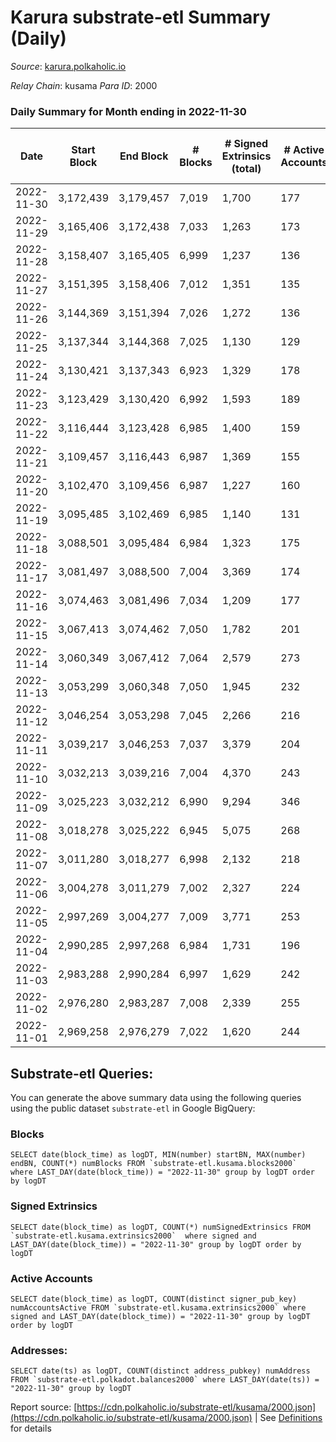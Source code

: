 # Karura substrate-etl Summary (Daily)

_Source_: [karura.polkaholic.io](https://karura.polkaholic.io)

*Relay Chain*: kusama
*Para ID*: 2000



### Daily Summary for Month ending in 2022-11-30


| Date | Start Block | End Block | # Blocks | # Signed Extrinsics (total) | # Active Accounts | # Passive | # New | # Addresses with Balances | # Events | # Transfers | # XCM Transfers In | # XCM Transfers Out |
| ---- | ----------- | --------- | -------- | --------------------------- | ----------------- | --------- | ----- | ------------------------- | -------- | ----------- | ------------------ | ------------------- |
| 2022-11-30 | 3,172,439 | 3,179,457 | 7,019  | 1,700 | 177 |  |  | 93,716 | 78,755 | 6,129 ($410,550.47) | 119 ($46,584.20) | 126 ($71,421.40) |
| 2022-11-29 | 3,165,406 | 3,172,438 | 7,033  | 1,263 | 173 |  |  | 93,682 | 74,174 | 5,448 ($243,563.81) | 88 ($27,312.43) | 110 ($43,663.32) |
| 2022-11-28 | 3,158,407 | 3,165,405 | 6,999  | 1,237 | 136 |  |  | 93,655 | 73,334 | 5,262 ($174,474.36) | 89 ($29,488.76) | 114 ($42,341.44) |
| 2022-11-27 | 3,151,395 | 3,158,406 | 7,012  | 1,351 | 135 |  |  | 93,641 | 74,418 | 5,411 ($226,937.34) | 100 ($36,701.56) | 84 ($36,319.41) |
| 2022-11-26 | 3,144,369 | 3,151,394 | 7,026  | 1,272 | 136 |  |  | 93,625 | 74,109 | 5,479 ($197,844.03) | 70 ($40,663.60) | 99 ($29,190.55) |
| 2022-11-25 | 3,137,344 | 3,144,368 | 7,025  | 1,130 | 129 |  |  | 93,608 | 72,154 | 5,162 ($322,240.21) | 50 ($15,131.35) | 69 ($57,970.66) |
| 2022-11-24 | 3,130,421 | 3,137,343 | 6,923  | 1,329 | 178 |  |  | 93,596 | 73,572 | 5,367 ($311,609.99) | 92 ($34,577.79) | 110 ($52,317.66) |
| 2022-11-23 | 3,123,429 | 3,130,420 | 6,992  | 1,593 | 189 |  |  | 93,566 | 76,486 | 5,863 ($292,573.85) | 54 ($19,247.87) | 65 ($25,553.15) |
| 2022-11-22 | 3,116,444 | 3,123,428 | 6,985  | 1,400 | 159 |  |  |  | 75,663 | 5,674 ($202,718.83) | 142 ($31,809.55) | 157 ($38,919.61) |
| 2022-11-21 | 3,109,457 | 3,116,443 | 6,987  | 1,369 | 155 |  |  | 93,518 | 74,482 | 5,537 ($328,204.70) | 72 ($24,427.69) | 78 ($18,172.88) |
| 2022-11-20 | 3,102,470 | 3,109,456 | 6,987  | 1,227 | 160 |  |  |  | 73,031 | 5,240 ($412,135.94) | 75 ($20,201.66) | 91 ($58,768.01) |
| 2022-11-19 | 3,095,485 | 3,102,469 | 6,985  | 1,140 | 131 |  |  |  | 71,656 | 5,028 ($164,820.75) | 67 ($16,153.10) | 63 ($17,221.49) |
| 2022-11-18 | 3,088,501 | 3,095,484 | 6,984  | 1,323 | 175 |  |  |  | 74,147 | 5,410 ($313,354.28) | 78 ($36,926.65) | 90 ($38,045.16) |
| 2022-11-17 | 3,081,497 | 3,088,500 | 7,004  | 3,369 | 174 |  |  |  | 85,437 | 5,448 ($495,709.08) | 75 ($19,257.68) | 95 ($217,489.68) |
| 2022-11-16 | 3,074,463 | 3,081,496 | 7,034  | 1,209 | 177 |  |  | 93,390 | 73,120 | 5,257 ($290,560.04) | 62 ($14,469.41) | 76 ($25,490.67) |
| 2022-11-15 | 3,067,413 | 3,074,462 | 7,050  | 1,782 | 201 |  |  |  | 78,528 | 5,949 ($415,421.59) | 108 ($38,195.71) | 139 ($60,926.33) |
| 2022-11-14 | 3,060,349 | 3,067,412 | 7,064  | 2,579 | 273 |  |  | 93,276 | 85,456 | 6,707 ($625,968.09) | 151 ($69,481.39) | 170 ($97,867.38) |
| 2022-11-13 | 3,053,299 | 3,060,348 | 7,050  | 1,945 | 232 |  |  | 93,169 | 79,575 | 6,083 ($448,449.80) | 106 ($49,260.58) | 113 ($75,257.09) |
| 2022-11-12 | 3,046,254 | 3,053,298 | 7,045  | 2,266 | 216 |  |  |  | 82,942 | 6,457 ($512,753.95) | 176 ($65,387.34) | 163 ($79,272.37) |
| 2022-11-11 | 3,039,217 | 3,046,253 | 7,037  | 3,379 | 204 |  |  | 92,974 | 91,694 | 7,408 ($2,986,738.71) | 221 ($126,714.88) | 236 ($143,265.27) |
| 2022-11-10 | 3,032,213 | 3,039,216 | 7,004  | 4,370 | 243 |  |  |  | 99,170 | 8,032 ($1,076,705.90) | 288 ($169,054.49) | 309 ($153,134.62) |
| 2022-11-09 | 3,025,223 | 3,032,212 | 6,990  | 9,294 | 346 |  |  | 92,896 | 142,257 | 13,401 ($9,333,056.68) | 498 ($428,333.45) | 451 ($436,365.21) |
| 2022-11-08 | 3,018,278 | 3,025,222 | 6,945  | 5,075 | 268 |  |  |  | 104,841 | 9,060 ($1,898,804.01) | 226 ($208,643.17) | 226 ($180,565.75) |
| 2022-11-07 | 3,011,280 | 3,018,277 | 6,998  | 2,132 | 218 |  |  |  | 82,187 | 6,474 ($1,045,269.79) | 164 ($82,758.64) | 203 ($105,117.73) |
| 2022-11-06 | 3,004,278 | 3,011,279 | 7,002  | 2,327 | 224 |  |  |  | 83,677 | 6,833 ($844,219.86) | 139 ($68,158.02) | 145 ($73,033.86) |
| 2022-11-05 | 2,997,269 | 3,004,277 | 7,009  | 3,771 | 253 |  |  |  | 94,245 | 7,720 ($1,215,182.12) | 184 ($126,490.91) | 230 ($154,524.86) |
| 2022-11-04 | 2,990,285 | 2,997,268 | 6,984  | 1,731 | 196 |  |  | 92,812 | 78,649 | 6,017 ($267,025.45) | 153 ($24,999.71) | 215 ($61,563.57) |
| 2022-11-03 | 2,983,288 | 2,990,284 | 6,997  | 1,629 | 242 |  |  | 92,794 | 77,183 | 5,792 ($784,751.71) | 97 ($34,337.79) | 166 ($198,154.48) |
| 2022-11-02 | 2,976,280 | 2,983,287 | 7,008  | 2,339 | 255 |  |  | 92,772 | 84,447 | 6,682 ($768,125.43) | 208 ($66,737.15) | 248 ($103,573.95) |
| 2022-11-01 | 2,969,258 | 2,976,279 | 7,022  | 1,620 | 244 |  |  | 92,761 | 77,777 | 5,901 ($458,052.13) | 121 ($60,344.02) | 138 ($90,457.83) |

## Substrate-etl Queries:
You can generate the above summary data using the following queries using the public dataset `substrate-etl` in Google BigQuery:


### Blocks
```
SELECT date(block_time) as logDT, MIN(number) startBN, MAX(number) endBN, COUNT(*) numBlocks FROM `substrate-etl.kusama.blocks2000`  where LAST_DAY(date(block_time)) = "2022-11-30" group by logDT order by logDT
```


### Signed Extrinsics
```
SELECT date(block_time) as logDT, COUNT(*) numSignedExtrinsics FROM `substrate-etl.kusama.extrinsics2000`  where signed and LAST_DAY(date(block_time)) = "2022-11-30" group by logDT order by logDT
```


### Active Accounts
```
SELECT date(block_time) as logDT, COUNT(distinct signer_pub_key) numAccountsActive FROM `substrate-etl.kusama.extrinsics2000` where signed and LAST_DAY(date(block_time)) = "2022-11-30" group by logDT order by logDT
```


### Addresses:
```
SELECT date(ts) as logDT, COUNT(distinct address_pubkey) numAddress FROM `substrate-etl.polkadot.balances2000` where LAST_DAY(date(ts)) = "2022-11-30" group by logDT
```



Report source: [https://cdn.polkaholic.io/substrate-etl/kusama/2000.json](https://cdn.polkaholic.io/substrate-etl/kusama/2000.json) | See [Definitions](/DEFINITIONS.md) for details
